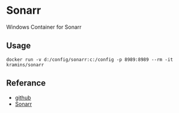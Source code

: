 # Sonarr

Windows Container for Sonarr

## Usage

`docker run -v d:/config/sonarr:c:/config -p 8989:8989 --rm -it kramins/sonarr`

## Referance
- [github](https://github.com/Kramins/docker-windows)
- [Sonarr](https://sonarr.tv/)